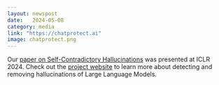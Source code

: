 ```yaml
---
layout: newspost
date:   2024-05-08
category: media
link: "https://chatprotect.ai"
image: chatprotect.png
---
```


[]() Our [paper on Self-Contradictory Hallucinations](https://arxiv.org/abs/2305.15852) was presented at ICLR 2024. Check out the [project website](https://chatprotect.ai) to learn more about detecting and removing hallucinations of Large Language Models.
